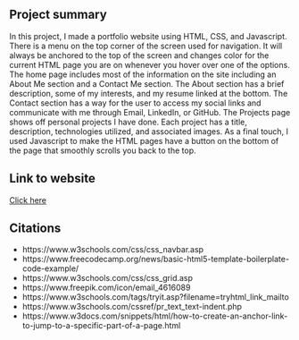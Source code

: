 <h2>Project summary</h2>
In this project, I made a portfolio website using HTML, CSS, and Javascript. There is a menu on the top corner of the screen used for navigation. It will always be anchored to the top of the screen and changes color for the current HTML page you are on whenever you hover over one of the options. The home page includes most of the information on the site including an About Me section and a Contact Me section. The About section has a brief description, some of my interests, and my resume linked at the bottom. The Contact section has a way for the user to access my social links and communicate with me through Email, LinkedIn, or GitHub. The Projects page shows off personal projects I have done. Each project has a title, description, technologies utilized, and associated images. As a final touch, I used Javascript to make the HTML pages have a button on the bottom of the page that smoothly scrolls you back to the top.

<h2>Link to website</h2>
<a href="https://bmorillo.github.io/portfolio/index.html">Click here</a>

<h2>Citations</h2>
<ul>
  <li>https://www.w3schools.com/css/css_navbar.asp</li>
  <li>https://www.freecodecamp.org/news/basic-html5-template-boilerplate-code-example/</li>
  <li>https://www.w3schools.com/css/css_grid.asp</li>
  <li>https://www.freepik.com/icon/email_4616089</li>
  <li>https://www.w3schools.com/tags/tryit.asp?filename=tryhtml_link_mailto</li>
  <li>https://www.w3schools.com/cssref/pr_text_text-indent.php</li>
  <li>https://www.w3docs.com/snippets/html/how-to-create-an-anchor-link-to-jump-to-a-specific-part-of-a-page.html</li>

</ul>
